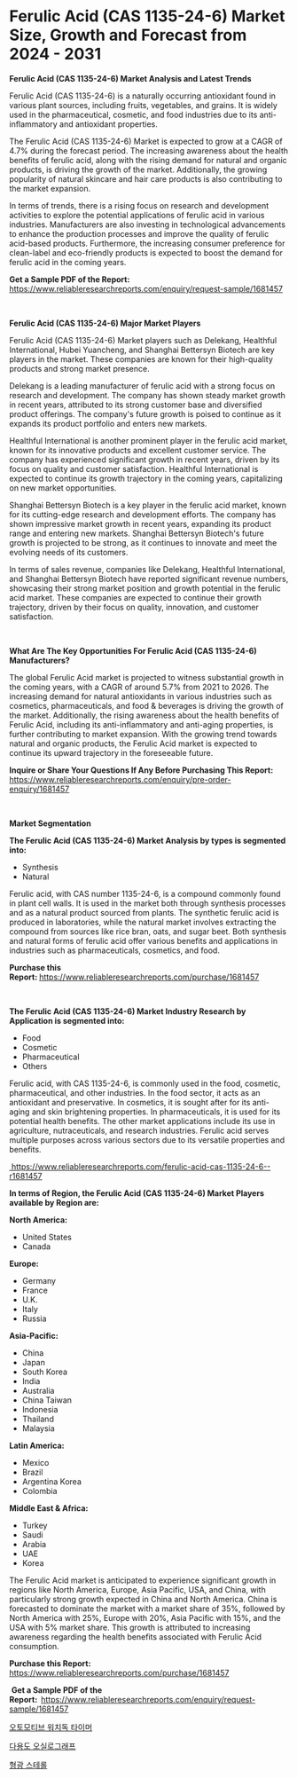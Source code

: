 <p><h1>Ferulic Acid (CAS 1135-24-6) Market Size, Growth and Forecast from 2024 - 2031</h1></p><p><strong>Ferulic Acid (CAS 1135-24-6) Market Analysis and Latest Trends</strong></p>
<p><p>Ferulic Acid (CAS 1135-24-6) is a naturally occurring antioxidant found in various plant sources, including fruits, vegetables, and grains. It is widely used in the pharmaceutical, cosmetic, and food industries due to its anti-inflammatory and antioxidant properties.</p><p>The Ferulic Acid (CAS 1135-24-6) Market is expected to grow at a CAGR of 4.7% during the forecast period. The increasing awareness about the health benefits of ferulic acid, along with the rising demand for natural and organic products, is driving the growth of the market. Additionally, the growing popularity of natural skincare and hair care products is also contributing to the market expansion.</p><p>In terms of trends, there is a rising focus on research and development activities to explore the potential applications of ferulic acid in various industries. Manufacturers are also investing in technological advancements to enhance the production processes and improve the quality of ferulic acid-based products. Furthermore, the increasing consumer preference for clean-label and eco-friendly products is expected to boost the demand for ferulic acid in the coming years.</p></p>
<p><strong>Get a Sample PDF of the Report:&nbsp;</strong> <a href="https://www.reliableresearchreports.com/enquiry/request-sample/1681457">https://www.reliableresearchreports.com/enquiry/request-sample/1681457</a></p>
<p>&nbsp;</p>
<p><strong>Ferulic Acid (CAS 1135-24-6) Major Market Players</strong></p>
<p><p>Ferulic Acid (CAS 1135-24-6) Market players such as Delekang, Healthful International, Hubei Yuancheng, and Shanghai Bettersyn Biotech are key players in the market. These companies are known for their high-quality products and strong market presence.</p><p>Delekang is a leading manufacturer of ferulic acid with a strong focus on research and development. The company has shown steady market growth in recent years, attributed to its strong customer base and diversified product offerings. The company's future growth is poised to continue as it expands its product portfolio and enters new markets.</p><p>Healthful International is another prominent player in the ferulic acid market, known for its innovative products and excellent customer service. The company has experienced significant growth in recent years, driven by its focus on quality and customer satisfaction. Healthful International is expected to continue its growth trajectory in the coming years, capitalizing on new market opportunities.</p><p>Shanghai Bettersyn Biotech is a key player in the ferulic acid market, known for its cutting-edge research and development efforts. The company has shown impressive market growth in recent years, expanding its product range and entering new markets. Shanghai Bettersyn Biotech's future growth is projected to be strong, as it continues to innovate and meet the evolving needs of its customers.</p><p>In terms of sales revenue, companies like Delekang, Healthful International, and Shanghai Bettersyn Biotech have reported significant revenue numbers, showcasing their strong market position and growth potential in the ferulic acid market. These companies are expected to continue their growth trajectory, driven by their focus on quality, innovation, and customer satisfaction.</p></p>
<p>&nbsp;</p>
<p><strong>What Are The Key Opportunities For Ferulic Acid (CAS 1135-24-6) Manufacturers?</strong></p>
<p><p>The global Ferulic Acid market is projected to witness substantial growth in the coming years, with a CAGR of around 5.7% from 2021 to 2026. The increasing demand for natural antioxidants in various industries such as cosmetics, pharmaceuticals, and food & beverages is driving the growth of the market. Additionally, the rising awareness about the health benefits of Ferulic Acid, including its anti-inflammatory and anti-aging properties, is further contributing to market expansion. With the growing trend towards natural and organic products, the Ferulic Acid market is expected to continue its upward trajectory in the foreseeable future.</p></p>
<p><strong>Inquire or Share Your Questions If Any Before Purchasing This Report:</strong> <a href="https://www.reliableresearchreports.com/enquiry/pre-order-enquiry/1681457">https://www.reliableresearchreports.com/enquiry/pre-order-enquiry/1681457</a></p>
<p>&nbsp;</p>
<p><strong>Market Segmentation</strong></p>
<p><strong>The Ferulic Acid (CAS 1135-24-6) Market Analysis by types is segmented into:</strong></p>
<p><ul><li>Synthesis</li><li>Natural</li></ul></p>
<p><p>Ferulic acid, with CAS number 1135-24-6, is a compound commonly found in plant cell walls. It is used in the market both through synthesis processes and as a natural product sourced from plants. The synthetic ferulic acid is produced in laboratories, while the natural market involves extracting the compound from sources like rice bran, oats, and sugar beet. Both synthesis and natural forms of ferulic acid offer various benefits and applications in industries such as pharmaceuticals, cosmetics, and food.</p></p>
<p><strong>Purchase this Report:&nbsp;</strong><a href="https://www.reliableresearchreports.com/purchase/1681457">https://www.reliableresearchreports.com/purchase/1681457</a></p>
<p>&nbsp;</p>
<p><strong>The Ferulic Acid (CAS 1135-24-6) Market Industry Research by Application is segmented into:</strong></p>
<p><ul><li>Food</li><li>Cosmetic</li><li>Pharmaceutical</li><li>Others</li></ul></p>
<p><p>Ferulic acid, with CAS 1135-24-6, is commonly used in the food, cosmetic, pharmaceutical, and other industries. In the food sector, it acts as an antioxidant and preservative. In cosmetics, it is sought after for its anti-aging and skin brightening properties. In pharmaceuticals, it is used for its potential health benefits. The other market applications include its use in agriculture, nutraceuticals, and research industries. Ferulic acid serves multiple purposes across various sectors due to its versatile properties and benefits.</p></p>
<p><a href="https://www.reliableresearchreports.com/ferulic-acid-cas-1135-24-6--r1681457">&nbsp;https://www.reliableresearchreports.com/ferulic-acid-cas-1135-24-6--r1681457</a></p>
<p><strong>In terms of Region, the Ferulic Acid (CAS 1135-24-6) Market Players available by Region are:</strong></p>
<p>
    <p> <strong> North America: </strong>
        <ul>
            <li>United States</li>
            <li>Canada</li>
        </ul>
        </p> 
    <p> <strong> Europe: </strong>
        <ul>
            <li>Germany</li>
            <li>France</li>
            <li>U.K.</li>
            <li>Italy</li>
            <li>Russia</li>
        </ul>
        </p> 
    <p> <strong> Asia-Pacific: </strong>
        <ul>
            <li>China</li>
            <li>Japan</li>
            <li>South Korea</li>
            <li>India</li>
            <li>Australia</li>
            <li>China Taiwan</li>
            <li>Indonesia</li>
            <li>Thailand</li>
            <li>Malaysia</li>
        </ul>
        </p> 
    <p> <strong> Latin America: </strong>
        <ul>
            <li>Mexico</li>
            <li>Brazil</li>
            <li>Argentina Korea</li>
            <li>Colombia</li>
        </ul>
        </p> 
    <p> <strong> Middle East & Africa: </strong>
        <ul>
            <li>Turkey</li>
            <li>Saudi</li>
            <li>Arabia</li>
            <li>UAE</li>
            <li>Korea</li>
        </ul>
    </p>
    </p>
<p><p>The Ferulic Acid market is anticipated to experience significant growth in regions like North America, Europe, Asia Pacific, USA, and China, with particularly strong growth expected in China and North America. China is forecasted to dominate the market with a market share of 35%, followed by North America with 25%, Europe with 20%, Asia Pacific with 15%, and the USA with 5% market share. This growth is attributed to increasing awareness regarding the health benefits associated with Ferulic Acid consumption.</p></p>
<p><strong>Purchase this Report: </strong><a href="https://www.reliableresearchreports.com/purchase/1681457">https://www.reliableresearchreports.com/purchase/1681457</a></p>
<p>&nbsp;<strong>Get a Sample PDF of the Report:&nbsp;&nbsp;</strong><a href="https://www.reliableresearchreports.com/enquiry/request-sample/1681457">https://www.reliableresearchreports.com/enquiry/request-sample/1681457</a></p>
<p><strong></strong></p>
<p><p><a href="https://github.com/darrellockm3ytan895656/Market-Research-Report-List-1/blob/main/913786691928.md">오토모티브 워치독 타이머</a></p><p><a href="https://medium.com/@kasandrarempel/%EB%8B%A4%EB%AA%A9%EC%A0%81-%EC%98%A4%EC%8B%A4%EB%A1%9C%EC%8A%A4%EC%BD%94%ED%94%84-%EC%8B%9C%EC%9E%A5-%EB%B3%B4%EA%B3%A0%EC%84%9C%EB%8A%94-%EC%9D%B4-%EC%8B%9C%EC%9E%A5%EC%9D%98-%EC%B5%9C%EC%8B%A0-%ED%8A%B8%EB%A0%8C%EB%93%9C%EC%99%80-%EC%84%B1%EC%9E%A5-%EA%B8%B0%ED%9A%8C%EB%A5%BC-%EB%B0%9D%ED%98%80%EC%A4%8D%EB%8B%88%EB%8B%A4-ddc8c76b6ffe">다용도 오실로그래프</a></p><p><a href="https://github.com/EthaWolf/Market-Research-Report-List-1/blob/main/869394491930.md">형광 스테롤</a></p></p>